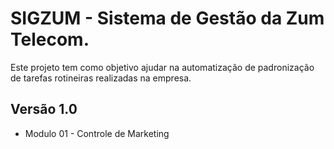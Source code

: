# SIGZUM - Sistema de Gestão da Zum Telecom.
Este projeto tem como objetivo ajudar na automatização de padronização de tarefas rotineiras realizadas na empresa.

## Versão 1.0
 - Modulo 01 - Controle de Marketing
